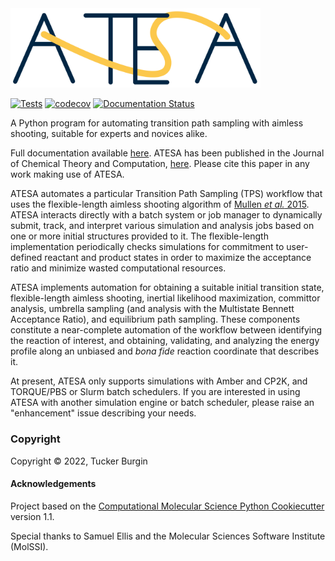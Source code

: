 <img src="docs/_images/atesa_logo.png" alt="ATESA_logo" width="400"/>

[//]: # (Badges)
[![Tests](https://github.com/team-mayes/atesa/actions/workflows/CI.yml/badge.svg)](https://github.com/team-mayes/atesa/actions/workflows/CI.yml)
[![codecov](https://codecov.io/gh/team-mayes/atesa/branch/master/graph/badge.svg)](https://codecov.io/gh/team-mayes/atesa/branch/master)
[![Documentation Status](https://readthedocs.org/projects/atesa/badge/?version=latest)](https://atesa.readthedocs.io/en/latest/?badge=latest)


A Python program for automating transition path sampling with aimless shooting, suitable for experts and novices alike.

Full documentation available [here](https://atesa.readthedocs.io/en/latest/). ATESA has been published in the Journal of Chemical Theory and Computation, [here](http://doi.org/10.1021/acs.jctc.2c00543). Please cite this paper in any work making use of ATESA.

ATESA automates a particular Transition Path Sampling (TPS) workflow that uses the flexible-length aimless shooting algorithm of [Mullen *et al.* 2015](http://doi.org/10.1021/acs.jctc.5b00032). ATESA interacts directly with a batch system or job manager to dynamically submit, track, and interpret various simulation and analysis jobs based on one or more initial structures provided to it. The flexible-length implementation periodically checks simulations for commitment to user-defined reactant and product states in order to maximize the acceptance ratio and minimize wasted computational resources.

ATESA implements automation for obtaining a suitable initial transition state, flexible-length aimless shooting, inertial likelihood maximization, committor analysis, umbrella sampling (and analysis with the Multistate Bennett Acceptance Ratio), and equilibrium path sampling. These components constitute a near-complete automation of the workflow between identifying the reaction of interest, and obtaining, validating, and analyzing the energy profile along an unbiased and *bona fide* reaction coordinate that describes it.

At present, ATESA only supports simulations with Amber and CP2K, and TORQUE/PBS or Slurm batch schedulers. If you are interested in using ATESA with another simulation engine or batch scheduler, please raise an "enhancement" issue describing your needs.

### Copyright

Copyright © 2022, Tucker Burgin


#### Acknowledgements
 
Project based on the 
[Computational Molecular Science Python Cookiecutter](https://github.com/molssi/cookiecutter-cms) version 1.1.

Special thanks to Samuel Ellis and the Molecular Sciences Software Institute (MolSSI).
